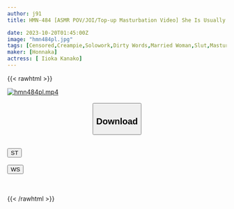 ```yaml
---
author: j91
title: HMN-484 [ASMR POV/JOI/Top-up Masturbation Video] She Is Usually Classy And Neat, But She Makes Me Ejaculate In A Vulgar Way.The Wife Next Door Looks Down At Me And Creampies Her Penis. Ona Support JOI. Special Ejaculation Together! Kana Morisawa

date: 2023-10-20T01:45:00Z
image: "hmn484pl.jpg"
tags: [Censored,Creampie,Solowork,Dirty Words,Married Woman,Slut,Masturbation Support	]
maker: [Honnaka]
actress: [ Iioka Kanako]
---
```



{{< rawhtml >}}

<div class="video" data-videoid="jpWo2jVaqXSzzlQ">
    <a href="javascript:;">
        <img src="https://my.j91.asia/posts/hmn484pl/hmn484pl.jpg" width="WIDTH" height="HEIGHT" alt="hmn484pl.mp4" loading="lazy">
    </a>
</div>

<script type="text/javascript" src="https://j91.asia/asset/on-demand-st.js"></script>

<br>
  <link rel="stylesheet" href="https://j91.asia/asset/bs5.css">
  
  <center>
  <button class="btn btn-primary" type="button" data-bs-toggle="collapse" data-bs-target=".multi-collapse" aria-expanded="false" aria-controls="multiCollapseExample1 multiCollapseExample2"><h2>Download</h2></button></center>
</p>
<div class="row">
  <div class="col">
    <div class="collapse multi-collapse" id="multiCollapseExample1">
      <div class="card card-body">
	      	      <br>
<div class="buttons">  
<a href="https://streamtape.to/v/jpWo2jVaqXSzzlQ"><button class="btn-hover color-3"><i class="fa fa-download"></i> ST</button></a></div>
    </div>
  </div>
</div>
  <div class="col">
    <div class="collapse multi-collapse" id="multiCollapseExample2">
      <div class="card card-body">
	      <br>
<div class="buttons">
    <a href="https://wolfstream.tv/5bjy9fv7ghc9"><button class="btn-hover color-9"><i class="fa fa-download"></i> WS</button></a></div>
<br><br>
      </div>
    </div>
  </div>
</div>

{{< /rawhtml >}}
